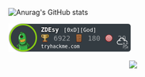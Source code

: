 [//]: <> (GitHub stats and most used languages)
![Anurag's GitHub stats](https://github-readme-stats.vercel.app/api?username=ZDEsy&show_icons=true&theme=dark)

![p4p1's tryhackme stats](https://raw.githubusercontent.com/ZDEsy/ZDEsy/master/assets/THM_ZDEsy.png)

[//]: <> (IMAGES)
<p align="center">
  <img width="360" src="THM-Certs.jpg">
</p>
